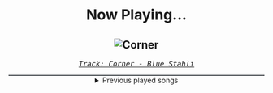 <div align="center"> 
<h1>Now Playing...</h1>

![Corner](https://i.scdn.co/image/ab67616d00001e02dcd9fe1276c16fcdad98c50c)
--
_<samp><a href="https://open.spotify.com/track/2B4c2bhL75EvUHHSQfRpV8">Track: Corner - Blue Stahli</a></samp>_

<div style="border: 1px #4B5054 solid"></div>
<details>
  <summary>
    Previous played songs
  </summary>
  <table>
    <thead>
      <tr>
        <th>
          Artist
        </th>
        <th>
          Song
        </th>
        <th>
          Link
        </th>
      </tr>
    </thead>
    <tbody>
      <tr><td>Blue Stahli</td><td>Corner</td><td><a href="https://open.spotify.com/track/2B4c2bhL75EvUHHSQfRpV8">https://open.spotify.com/track/2B4c2bhL75EvUHHSQfRpV8</a></td></tr><tr><td>Blue Stahli</td><td>Doubt</td><td><a href="https://open.spotify.com/track/1g1zPW8Lz3JNswZ0renR9c">https://open.spotify.com/track/1g1zPW8Lz3JNswZ0renR9c</a></td></tr><tr><td>Blue Stahli</td><td>Doubt</td><td><a href="https://open.spotify.com/track/1g1zPW8Lz3JNswZ0renR9c">https://open.spotify.com/track/1g1zPW8Lz3JNswZ0renR9c</a></td></tr><tr><td>Blue Stahli</td><td>Anti You</td><td><a href="https://open.spotify.com/track/2eeUUqITZqOEuNByNoCZG5">https://open.spotify.com/track/2eeUUqITZqOEuNByNoCZG5</a></td></tr><tr><td>Blue Stahli</td><td>ULTRAnumb</td><td><a href="https://open.spotify.com/track/3B0hzwc1e8AYOytj9hZS2I">https://open.spotify.com/track/3B0hzwc1e8AYOytj9hZS2I</a></td></tr><tr><td>Blue Stahli</td><td>Saru - From Morbid Metal</td><td><a href="https://open.spotify.com/track/6866LZrKusuEOjG5bAOB2N">https://open.spotify.com/track/6866LZrKusuEOjG5bAOB2N</a></td></tr><tr><td>Waste</td><td>Become Death</td><td><a href="https://open.spotify.com/track/7JztNZfxQ6bIYW85OecBsS">https://open.spotify.com/track/7JztNZfxQ6bIYW85OecBsS</a></td></tr><tr><td>Luna Falling</td><td>My Final Stand</td><td><a href="https://open.spotify.com/track/6I2LFLF8gYJ7MZDrvN2K8v">https://open.spotify.com/track/6I2LFLF8gYJ7MZDrvN2K8v</a></td></tr><tr><td>If I Were You</td><td>Black Canvas</td><td><a href="https://open.spotify.com/track/0Avdfr2SnvWvMsFgSJ7lwz">https://open.spotify.com/track/0Avdfr2SnvWvMsFgSJ7lwz</a></td></tr><tr><td>Unlucky Morpheus</td><td>Convergent Rays</td><td><a href="https://open.spotify.com/track/3QgHtGpBZUQTlXotLBlV43">https://open.spotify.com/track/3QgHtGpBZUQTlXotLBlV43</a></td></tr><tr><td>Howl Like Wolves</td><td>Face The Grief</td><td><a href="https://open.spotify.com/track/09FTjZlb7J50UVDqSvZl1J">https://open.spotify.com/track/09FTjZlb7J50UVDqSvZl1J</a></td></tr><tr><td>Revocation</td><td>Dystopian Vermin</td><td><a href="https://open.spotify.com/track/5G5jZPBwImztTQWCf6r7ZX">https://open.spotify.com/track/5G5jZPBwImztTQWCf6r7ZX</a></td></tr><tr><td>Ov Sulfur</td><td>Evermore</td><td><a href="https://open.spotify.com/track/5mde0bAtfXrn28w9D7mEKd">https://open.spotify.com/track/5mde0bAtfXrn28w9D7mEKd</a></td></tr><tr><td>dying in designer</td><td>Everyone Against Everyone</td><td><a href="https://open.spotify.com/track/4AKsdggJLCTYR8D1MpKCJE">https://open.spotify.com/track/4AKsdggJLCTYR8D1MpKCJE</a></td></tr><tr><td>Parasite Inc.</td><td>Homeland</td><td><a href="https://open.spotify.com/track/3FGXuTf8fyEEND8yDnqNTr">https://open.spotify.com/track/3FGXuTf8fyEEND8yDnqNTr</a></td></tr><tr><td>Creeper</td><td>Prey For The Night</td><td><a href="https://open.spotify.com/track/4V9tHNaQgMM68iCblniJ59">https://open.spotify.com/track/4V9tHNaQgMM68iCblniJ59</a></td></tr><tr><td>Ankor</td><td>MADARA · endless dream</td><td><a href="https://open.spotify.com/track/1DHbRaVkKEUneuzlVN4Yoc">https://open.spotify.com/track/1DHbRaVkKEUneuzlVN4Yoc</a></td></tr><tr><td>Dayseeker</td><td>Shapeshift</td><td><a href="https://open.spotify.com/track/0tHWitCeQv7DWH5MIK0I6v">https://open.spotify.com/track/0tHWitCeQv7DWH5MIK0I6v</a></td></tr><tr><td>Dayseeker</td><td>Pale Moonlight</td><td><a href="https://open.spotify.com/track/2sQriOvF4To16sTQ89gDe6">https://open.spotify.com/track/2sQriOvF4To16sTQ89gDe6</a></td></tr><tr><td>Dayseeker</td><td>Bloodlust</td><td><a href="https://open.spotify.com/track/0EJ9cdzNwraAU0yzwGL2ZE">https://open.spotify.com/track/0EJ9cdzNwraAU0yzwGL2ZE</a></td></tr>
    </tbody>
  </table>
</details>

</div>
